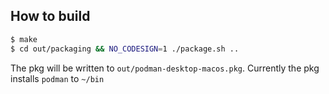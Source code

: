 ## How to build

```sh
$ make
$ cd out/packaging && NO_CODESIGN=1 ./package.sh ..
```

The pkg will be written to `out/podman-desktop-macos.pkg`.
Currently the pkg installs `podman` to `~/bin`